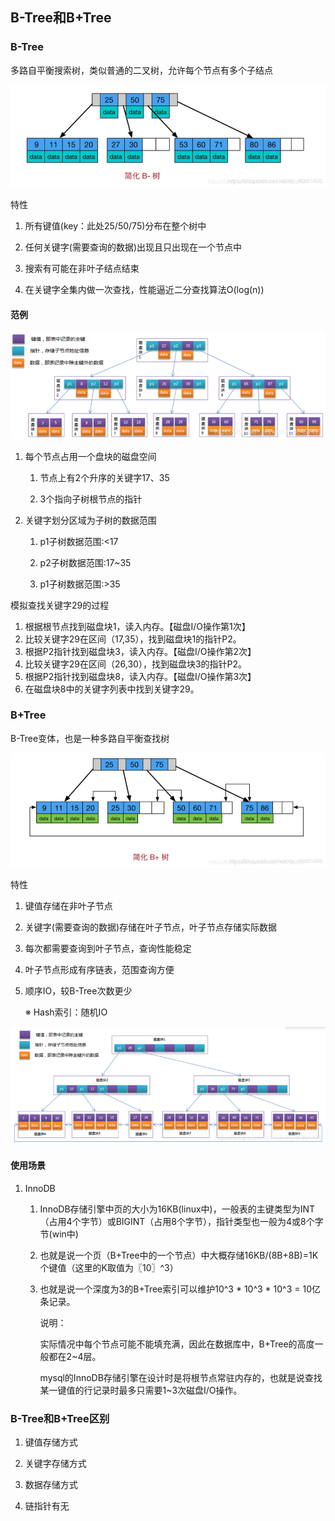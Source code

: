 ## B-Tree和B+Tree

### B-Tree

多路自平衡搜索树，类似普通的二叉树，允许每个节点有多个子结点

![BTree.png](images/btree/BTree.png)

特性

1. 所有键值(key：此处25/50/75)分布在整个树中

2. 任何关键字(需要查询的数据)出现且只出现在一个节点中

3. 搜索有可能在非叶子结点结束

4. 在关键字全集内做一次查找，性能逼近二分查找算法O(log(n))

#### 范例

![BTreeSample.png](images/btree/BTreeSample.png)

1. 每个节点占用一个盘块的磁盘空间

    1. 节点上有2个升序的关键字17、35
    
    2. 3个指向子树根节点的指针
    
2. 关键字划分区域为子树的数据范围

    1. p1子树数据范围:<17
       
    1. p2子树数据范围:17~35
       
    1. p1子树数据范围:>35

模拟查找关键字29的过程

1. 根据根节点找到磁盘块1，读入内存。【磁盘I/O操作第1次】
2. 比较关键字29在区间（17,35），找到磁盘块1的指针P2。
3. 根据P2指针找到磁盘块3，读入内存。【磁盘I/O操作第2次】
4. 比较关键字29在区间（26,30），找到磁盘块3的指针P2。
5. 根据P2指针找到磁盘块8，读入内存。【磁盘I/O操作第3次】
6. 在磁盘块8中的关键字列表中找到关键字29。

### B+Tree

B-Tree变体，也是一种多路自平衡查找树

![BPlusTree.png](images/btree/BPlusTree.png)

特性

1. 键值存储在非叶子节点
   
2. 关键字(需要查询的数据)存储在叶子节点，叶子节点存储实际数据

3. 每次都需要查询到叶子节点，查询性能稳定

4. 叶子节点形成有序链表，范围查询方便

5. 顺序IO，较B-Tree次数更少

    ※ Hash索引：随机IO
    
![BPlusTreeSample.png](images/btree/BPlusTreeSample.png)

#### 使用场景

1. InnoDB

    1. InnoDB存储引擎中页的大小为16KB(linux中)，一般表的主键类型为INT（占用4个字节）或BIGINT（占用8个字节），指针类型也一般为4或8个字节(win中)
    
    2. 也就是说一个页（B+Tree中的一个节点）中大概存储16KB/(8B+8B)=1K个键值（这里的K取值为〖10〗^3）
   
    3. 也就是说一个深度为3的B+Tree索引可以维护10^3 * 10^3 * 10^3 = 10亿 条记录。

        说明：
    
        实际情况中每个节点可能不能填充满，因此在数据库中，B+Tree的高度一般都在2~4层。
   
        mysql的InnoDB存储引擎在设计时是将根节点常驻内存的，也就是说查找某一键值的行记录时最多只需要1~3次磁盘I/O操作。

### B-Tree和B+Tree区别

1. 键值存储方式

2. 关键字存储方式

3. 数据存储方式

4. 链指针有无


